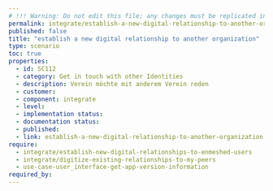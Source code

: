 ```yaml
---
# !!! Warning: Do not edit this file; any changes must be replicated in Excel !!!
permalink: integrate/establish-a-new-digital-relationship-to-another-organization
published: false
title: "establish a new digital relationship to another organization"
type: scenario
toc: true
properties:
  - id: SC112
  - category: Get in touch with other Identities
  - description: Verein möchte mit anderem Verein reden
  - customer:
  - component: integrate
  - level:
  - implementation status:
  - documentation status:
  - published:
  - link: establish-a-new-digital-relationship-to-another-organization
require:
  - integrate/establish-new-digital-relationships-to-enmeshed-users
  - integrate/digitize-existing-relationships-to-my-peers
  - use-case-user_interface-get-app-version-information
required_by:
---
```

